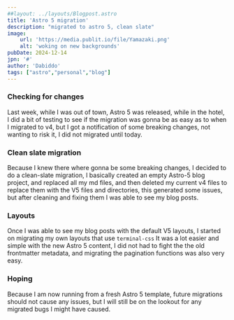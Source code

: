 ```yaml
---
##layout: ../layouts/Blogpost.astro
title: 'Astro 5 migration'
description: "migrated to astro 5, clean slate"
image:
    url: 'https://media.publit.io/file/Yamazaki.png' 
    alt: 'woking on new backgrounds'
pubDate: 2024-12-14
jpn: '#'
author: 'Dabiddo'
tags: ["astro","personal","blog"]
---
```


### Checking for changes

Last week, while I was out of town, Astro 5 was released, while in the hotel, I did a bit of testing to see if the migration was gonna be as easy as to when I migrated to v4, but I got a notification of some breaking changes, not wanting to risk it, I did not migrated until today.

### Clean slate migration

Because I knew there where gonna be some breaking changes, I decided to do a clean-slate migration, I basically created an empty Astro-5 blog project, and replaced all my md files, and then deleted my current v4 files to replace them with the V5 files and directories, this generated some issues, but after cleaning and fixing them I was able to see my blog posts.

### Layouts

Once I was able to see my blog posts with the default V5 layouts, I started on migrating my own layouts that use `terminal-css` It was a lot easier and simple with the new Astro 5 content, I did not had to fight the the old frontmatter metadata, and migrating the pagination functions was also very easy.


### Hoping

Because I am now running from a fresh Astro 5 template, future migrations should not cause any issues, but I will still be on the lookout for any migrated bugs I might have caused.